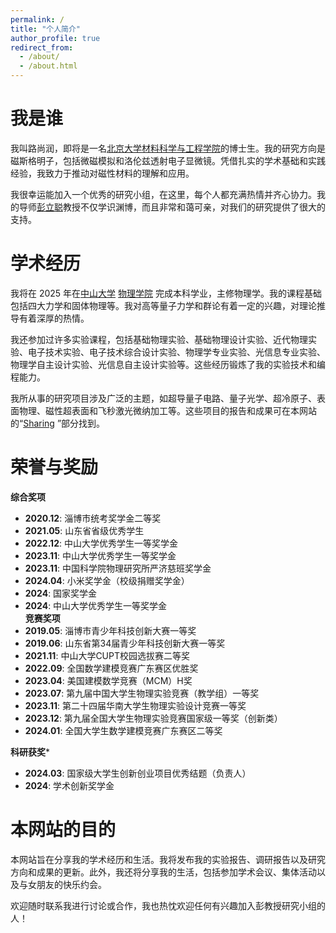 ```yaml
---
permalink: /
title: "个人简介"
author_profile: true
redirect_from: 
  - /about/
  - /about.html
---
```


我是谁
======

我叫路尚润，即将是一名[北京大学](https://www.pku.edu.cn/)[材料科学与工程学院](https://www.mse.pku.edu.cn/index.htm)的博士生。我的研究方向是磁斯格明子，包括微磁模拟和洛伦兹透射电子显微镜。凭借扎实的学术基础和实践经验，我致力于推动对磁性材料的理解和应用。

我很幸运能加入一个优秀的研究小组，在这里，每个人都充满热情并齐心协力。我的导师[彭立聪](https://www.mse.pku.edu.cn/info/1213/2411.htm)教授不仅学识渊博，而且非常和蔼可亲，对我们的研究提供了很大的支持。

学术经历
======

我将在 2025 年在[中山大学](https://www.sysu.edu.cn/) [物理学院](https://spe.sysu.edu.cn/) 完成本科学业，主修物理学。我的课程基础包括四大力学和固体物理等。我对高等量子力学和群论有着一定的兴趣，对理论推导有着深厚的热情。

我还参加过许多实验课程，包括基础物理实验、基础物理设计实验、近代物理实验、电子技术实验、电子技术综合设计实验、物理学专业实验、光信息专业实验、物理学自主设计实验、光信息自主设计实验等。这些经历锻炼了我的实验技术和编程能力。

我所从事的研究项目涉及广泛的主题，如超导量子电路、量子光学、超冷原子、表面物理、磁性超表面和飞秒激光微纳加工等。这些项目的报告和成果可在本网站的“[Sharing](https://shangrunlu666.github.io/teaching/) ”部分找到。

荣誉与奖励
======

**综合奖项**  
- **2020.12**: 淄博市统考奖学金二等奖  
- **2021.05**: 山东省省级优秀学生  
- **2022.12**: 中山大学优秀学生一等奖学金  
- **2023.11**: 中山大学优秀学生一等奖学金  
- **2023.11**: 中国科学院物理研究所严济慈班奖学金  
- **2024.04**: 小米奖学金（校级捐赠奖学金）  
- **2024**: 国家奖学金 
- **2024**: 中山大学优秀学生一等奖学金  
**竞赛奖项**  
- **2019.05**: 淄博市青少年科技创新大赛一等奖  
- **2019.06**: 山东省第34届青少年科技创新大赛一等奖  
- **2021.11**: 中山大学CUPT校园选拔赛二等奖  
- **2022.09**: 全国数学建模竞赛广东赛区优胜奖  
- **2023.04**: 美国建模数学竞赛（MCM）H奖  
- **2023.07**: 第九届中国大学生物理实验竞赛（教学组）一等奖  
- **2023.11**: 第二十四届华南大学生物理实验设计竞赛一等奖  
- **2023.12**: 第九届全国大学生物理实验竞赛国家级一等奖（创新类）  
- **2024.01**: 全国大学生数学建模竞赛广东赛区二等奖  

**科研获奖***  
- **2024.03**: 国家级大学生创新创业项目优秀结题（负责人）
- **2024**: 学术创新奖学金

本网站的目的
======

本网站旨在分享我的学术经历和生活。我将发布我的实验报告、调研报告以及研究方向和成果的更新。此外，我还将分享我的生活，包括参加学术会议、集体活动以及与女朋友的快乐约会。

欢迎随时联系我进行讨论或合作，我也热忱欢迎任何有兴趣加入彭教授研究小组的人！


